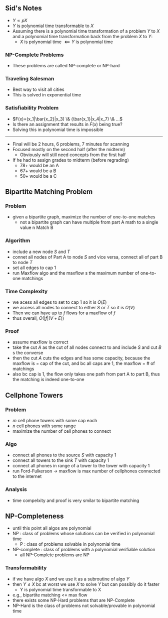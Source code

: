 
## Sid's Notes
- $Y \propto pX$﻿
- $Y$﻿ is polynomial time transformable to $X$﻿
- Assuming there is a polynomial time transformation of a problem $Y$﻿ to $X$﻿ and a polynomial time transformation back from the problem $X$﻿ to $Y$﻿:
    - $X$﻿ is polynomial time $\impliedby Y$﻿ is polynomial time

### NP-Complete Problems
- These problems are called NP-complete or NP-hard
### Traveling Salesman
- Best way to visit all cities
- This is solved in exponential time
### Satisfiability Problem
- $F(x)=(x_1|\bar{x_2}|x_3) \& (\bar{x_1}|x_4|x_7) \& …$﻿
- Is there an assignment that results in $F(x)$﻿ being true?
- Solving this in polynomial time is impossible

---

- Final will be 2 hours, 6 problems, 7 minutes for scanning
- Focused mostly on the second half (after the midterm)
    - Obviously will still need concepts from the first half
- If he had to assign grades to midterm (before regrading)
    - 78+ would be an A
    - 67+ would be a B
    - 50+ would be a C


## Bipartite Matching Problem
### Problem
- given a bipartite graph, maximize the number of one-to-one matches
	- not a bipartite graph can have multiple from part A math to a single value n Match B
### Algorithm
- include a new node $S$ and $T$
- connet all nodes of Part A to node $S$ and vice versa, connect all of part B to node $T$
- set all edges to cap 1
- run Maxflow algo and the maxflow s the maximum number of one-to-one matchings
### Time Complexity
- we acess all edges to set to cap 1 so it is $O(E)$
- we access all nodes to connect to either $S$ or $T$ so it is $O(V)$
- Then we can have up to $f$ flows for a maxflow of $f$
- thus overall, $O(|f|(V+E))$
### Proof
- assume maxflow is correct
- take the cut $A$ as the cut of all nodes connect to and include $S$ and cut $B$ s the converse
- then the cut $A$ cuts the edges and has some capacity, because the maxflow is = cap of the cut, and bc all caps are 1, the maxflow = # of matchings
- also bc cap is 1, the flow only takes one path from part A to part B, thus the matching is indeed one-to-one

## Cellphone Towers
### Problem
- $m$ cell phone towers with some cap each
- $n$ cell phones with some range
- maximize the number of cell phones to connect
### Algo
- connect all phones to the source $S$ with capacity 1
- connect all towers to the sink $T$ with capacity 1
- connect all phones in range of a tower to the tower with capacity 1
- run Ford-Fulkerson -> maxflow is max number of cellphones connected to the internet
### Analysis
- time compelxity and proof is very smilar to bipartite matching

## NP-Completeness
- until this point all algos are polynomial
- NP : class of problems whose solutions can be verified in polynomial time
	- P : class of problems solvable in polynomial time
- NP-complete : class of problems with a polynomial verifiable solution
	- all NP-Complete problems are NP
### Transformability
- if we have algo $X$ and we use it as a subroutine of algo $Y$
- then $Y \le X$ bc at worst we use $X$ to solve $Y$ but can possibly do it faster
	- Y is polynomial time transformable to X
- e.g., bipartite matching <= max flow
- there exists some NP-Hard problems that are NP-Complete
- NP-Hard is the class of problems not solvable/provable in polynomial time
